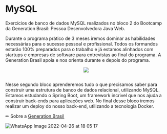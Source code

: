 # MySQL
Exercicios de banco de dados MySQL realizados no bloco 2 do Bootcamp da Generation Brasil: Pessoa Desenvolvedora Java Web.

Durante o programa prático de 3 meses iremos dominar as habilidades necessárias para o sucesso pessoal e profissional. Todos os formandos estarão 100% preparados para o trabalho e já estamos alinhados com startups e empresas de software para entrevistas ao final do programa. A Generation Brasil apoia e nos orienta durante e depois do programa.


<div align="center"> 
 <img src="https://user-images.githubusercontent.com/86428389/165376964-ab642240-1f40-4c87-9d45-6c6d2eee1a5b.png">
</div> 

##
Nesse segundo bloco aprenderemos tudo o que precisamos saber para construir uma estrutura de banco de dados relacional, utilizando MySQL.
Estamos estudando o Spring Boot, um framework incrivel que nos ajuda a construir back-ends para aplicações web. No final desse bloco iremos realizar um deploy do nosso back-end, utilizando a tecnologia Docker.

✏ Sobre a [Generation Brasil](https://brazil.generation.org/)



![WhatsApp Image 2022-04-26 at 18 05 17](https://user-images.githubusercontent.com/86428389/165392316-8ddd22f1-0a7c-467e-9314-ec243a09bf0d.jpeg)
